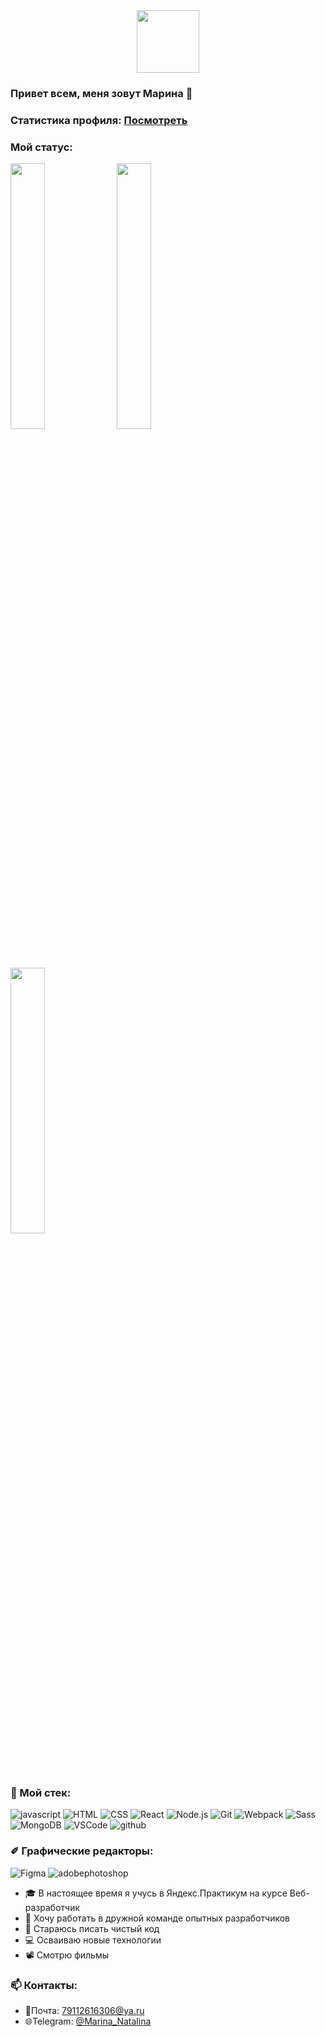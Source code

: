 <div id="header" align="center">
  <img src="https://img1.liveinternet.ru/images/attach/d/3/157/900/157900477_rothanachhourmezgifcomresize4.gif" width="100"/>
</div>

### Привет всем, меня зовут Марина 👋

###  Статистика профиля: [ Посмотреть ](https://metrics.lecoq.io/insights/MarinaNat)

### Мой статус:
<div>
  <img width="33%" src="https://github-readme-streak-stats.herokuapp.com?user=MarinaNat&theme=github-dark-blue&hide_border=&locale=ru">
  <img width="33%" src="https://github-readme-stats.vercel.app/api?username=MarinaNat&theme=github_dark&hide_border=&locale=ru">
  <img width="33%" src="https://github-profile-summary-cards.vercel.app/api/cards/repos-per-language?username=MarinaNat&theme=github_dark">
</div>

### 🔨 Мой стек:
![javascript](https://img.shields.io/badge/javascript-090909?style=for-the-badge&logo=javascript)
![HTML](https://img.shields.io/badge/HTML-090909?style=for-the-badge&logo=html5)
![CSS](https://img.shields.io/badge/CSS-090909?style=for-the-badge&logo=CSS3)
![React](https://img.shields.io/badge/React-090909?style=for-the-badge&logo=React)
![Node.js](https://img.shields.io/badge/Node.js-090909?style=for-the-badge&logo=Node.js)
![Git](https://img.shields.io/badge/Git-090909?style=for-the-badge&logo=Git)
![Webpack](https://img.shields.io/badge/Webpack-090909?style=for-the-badge&logo=Webpack)
![Sass](https://img.shields.io/badge/Sass-090909?style=for-the-badge&logo=Sass)
![MongoDB](https://img.shields.io/badge/MongoDB-090909?style=for-the-badge&logo=MongoDB)
![VSCode](https://img.shields.io/badge/VSCode-090909?style=for-the-badge&logo=visualstudiocode)
![github](https://img.shields.io/badge/github-090909?style=for-the-badge&logo=github)

### ✐ Графические редакторы:
![Figma](https://img.shields.io/badge/Figma-090909?style=for-the-badge&logo=Figma)
![adobephotoshop](https://img.shields.io/badge/ps-090909?style=for-the-badge&logo=adobephotoshop)

<!--
**MarinaNat/MarinaNat** is a ✨ _special_ ✨ repository because its `README.md` (this file) appears on your GitHub profile.

Here are some ideas to get you started:
-->
- 🎓 В настоящее время я учусь в Яндекс.Практикум на курсе Веб-разработчик
- 💼 Хочу работать в дружной команде опытных разработчиков
- 💎 Стараюсь писать чистый код
- 💻 Осваиваю новые технологии
- 📽️ Смотрю фильмы


### 📫  Контакты:  
- 📧Почта: 79112616306@ya.ru
- 🌐Telegram: [@Marina_Natalina](https://t.me/Marina_Natalina)

